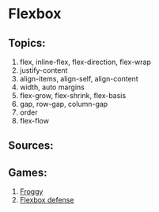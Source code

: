 # Flexbox

## Topics:

1. flex, inline-flex, flex-direction, flex-wrap
2. justify-content
3. align-items, align-self, align-content
4. width, auto margins
5. flex-grow, flex-shrink, flex-basis
6. gap, row-gap, column-gap
6. order
7. flex-flow


## Sources:


## Games:

1. [Froggy](https://flexboxfroggy.com/)
2. [Flexbox defense](http://www.flexboxdefense.com/)


